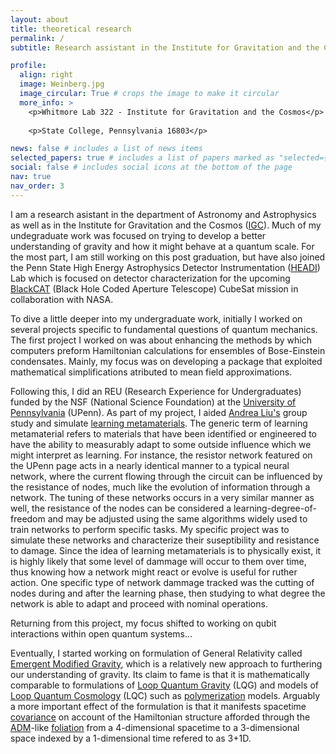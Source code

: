 ```yaml
---
layout: about
title: theoretical research
permalink: /
subtitle: Research assistant in the Institute for Gravitation and the Cosmos

profile:
  align: right
  image: Weinberg.jpg
  image_circular: True # crops the image to make it circular
  more_info: >
    <p>Whitmore Lab 322 - Institute for Gravitation and the Cosmos</p>
    
    <p>State College, Pennsylvania 16803</p>

news: false # includes a list of news items
selected_papers: true # includes a list of papers marked as "selected={true}"
social: false # includes social icons at the bottom of the page
nav: true
nav_order: 3
---
```



I am a research asistant in the department of Astronomy and Astrophysics as well as in the Institute for Gravitation and the Cosmos ([IGC](https://igc.psu.edu)). Much of my undegraduate work was focused on trying to develop a better understanding of gravity and how it might behave at a quantum scale. For the most part, I am still working on this post graduation, but have also joined the Penn State High Energy Astrophysics Detector Instrumentation ([HEADI](https://sites.psu.edu/headilab/)) Lab which is focused on detector characterization for the upcoming [BlackCAT](https://techport.nasa.gov/view/96341) (Black Hole Coded Aperture Telescope) CubeSat mission in collaboration with NASA.

To dive a little deeper into my undergraduate work, initially I worked on several projects specific to fundamental questions of quantum mechanics. The first project I worked on was about enhancing the methods by which computers preform Hamiltonian calculations for ensembles of Bose-Einstein condensates. Mainly, my focus was on developing a package that exploited mathematical simplifications atributed to mean field approximations. 

Following this, I did an REU (Research Experience for Undergraduates) funded by the NSF (National Science Foundation) at the [University of Pennsylvania](https://www.lrsm.upenn.edu/outreach/reu/) (UPenn). As part of my project, I aided [Andrea Liu's](https://live-sas-physics.pantheon.sas.upenn.edu/people/standing-faculty/andrea-liu) group study and simulate [learning metamaterials](https://www.lrsm.upenn.edu/highlight/an-electronic-metamaterial-capable-of-decentralized-physics-driven-learning/). The generic term of learning metamaterial refers to materials that have been identified or engineered to have the ability to measurably adapt to some outside influence which we might interpret as learning. For instance, the resistor network featured on the UPenn page acts in a nearly identical manner to a typical neural network, where the current flowing through the circuit can be influenced by the resistance of nodes, much like the evolution of information through a network. The tuning of these networks occurs in a very similar manner as well, the resistance of the nodes can be considered a learning-degree-of-freedom and may be adjusted using the same algorithms widely used to train networks to perform specific tasks. My specific project was to simulate these networks and characterize their suseptibility and resistance to damage. Since the idea of learning metamaterials is to physically exist, it is highly likely that some level of dammage will occur to them over time, thus knowing how a network might react or evolve is useful for ruther action. One specific type of network dammage tracked was the cutting of nodes during and after the learning phase, then studying to what degree the network is able to adapt and proceed with nominal operations.

Returning from this project, my focus shifted to working on qubit interactions within open quantum systems...

Eventually, I started working on formulation of General Relativity called [Emergent Modified Gravity](https://arxiv.org/abs/2404.06375), which is a relatively new approach to furthering our understanding of gravity. Its claim to fame is that it is mathematically comparable to formulations of [Loop Quantum Gravity](https://arxiv.org/abs/2104.04394) (LQG) and models of [Loop Quantum Cosmology](https://arxiv.org/abs/gr-qc/0601085) (LQC) such as [polymerization](https://par.nsf.gov/servlets/purl/10323847) models. Arguably a more important effect of the formulation is that it manifests spacetime [covariance](https://journals.aps.org/prd/abstract/10.1103/PhysRevD.108.084066) on account of the Hamiltonian structure afforded through the [ADM](https://arxiv.org/pdf/2210.10103)-like [foliation](https://en.wikipedia.org/wiki/Foliation) from a 4-dimensional spacetime to a 3-dimensional space indexed by a 1-dimensional time refered to as 3+1D. 